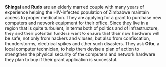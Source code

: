 **Shingai** and **Rudo** are an elderly married couple with many years of experience helping the HIV-infected population of Zimbabwe maintain access to proper medication. They are applying for a grant to purchase new computers and network equipment for their office. Since they live in a region that is quite turbulent, in terms both of politics and of infrastructure, they and their potential funders want to ensure that their new hardware will be safe, not only from hackers and viruses, but also from confiscation, thunderstorms, electrical spikes and other such disasters. They ask **Otto**, a local computer technician, to help them devise a plan of action to strengthen the physical security of the computers and network hardware they plan to buy if their grant application is successful.
